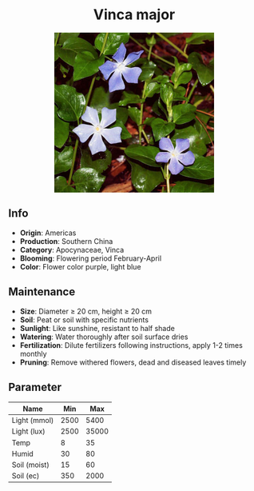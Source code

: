<h1 align='center'>Vinca major</h1>
<p align="center">
    <img 
        align='center'
        width='320'
        src="../images/vinca major.png" 
        alt='Vinca major' />
</p>

## Info

 - **Origin**: Americas
 - **Production**: Southern China
 - **Category**: Apocynaceae, Vinca
 - **Blooming**: Flowering period February-April
 - **Color**: Flower color purple, light blue

## Maintenance

 - **Size**: Diameter ≥ 20 cm, height ≥ 20 cm
 - **Soil**: Peat or soil with specific nutrients
 - **Sunlight**: Like sunshine, resistant to half shade
 - **Watering**: Water thoroughly after soil surface dries
 - **Fertilization**: Dilute fertilizers following instructions,  apply 1-2 times monthly
 - **Pruning**: Remove withered flowers, dead and diseased leaves timely

## Parameter

| Name         | Min  | Max   |
|--------------|------|-------|
| Light (mmol) | 2500 | 5400  |
| Light (lux)  | 2500 | 35000 |
| Temp         | 8    | 35    |
| Humid        | 30   | 80    |
| Soil (moist) | 15   | 60    |
| Soil (ec)    | 350  | 2000  |